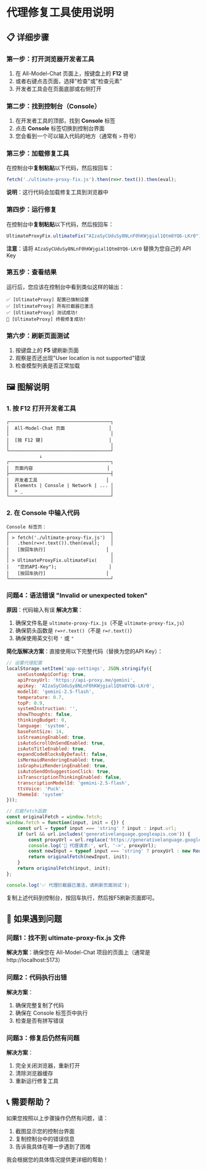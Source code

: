 # 代理修复工具使用说明

## 📋 详细步骤

### 第一步：打开浏览器开发者工具
1. 在 All-Model-Chat 页面上，按键盘上的 **F12** 键
2. 或者右键点击页面，选择"检查"或"检查元素"
3. 开发者工具会在页面底部或右侧打开

### 第二步：找到控制台（Console）
1. 在开发者工具的顶部，找到 **Console** 标签
2. 点击 **Console** 标签切换到控制台界面
3. 您会看到一个可以输入代码的地方（通常有 `>` 符号）

### 第三步：加载修复工具
在控制台中**复制粘贴**以下代码，然后按回车：

```javascript
fetch('./ultimate-proxy-fix.js').then(r=>r.text()).then(eval);
```

**说明**：这行代码会加载修复工具到浏览器中

### 第四步：运行修复
在控制台中**复制粘贴**以下代码，然后按回车：

```javascript
UltimateProxyFix.ultimateFix("AIzaSyCUduSy8NLnF0hKWjgial1Qtm8YQ6-LKr0");
```

**注意**：请将 `AIzaSyCUduSy8NLnF0hKWjgial1Qtm8YQ6-LKr0` 替换为您自己的 API Key

### 第五步：查看结果
运行后，您应该在控制台中看到类似这样的输出：
```
✅ [UltimateProxy] 配置已强制设置
✅ [UltimateProxy] 所有拦截器已激活
✅ [UltimateProxy] 测试成功!
🎉 [UltimateProxy] 终极修复成功!
```

### 第六步：刷新页面测试
1. 按键盘上的 **F5** 键刷新页面
2. 观察是否还出现"User location is not supported"错误
3. 检查模型列表是否正常加载

## 🖼️ 图解说明

### 1. 按 F12 打开开发者工具
```
┌─────────────────────────────────────┐
│  All-Model-Chat 页面                │
│                                     │
│  [按 F12 键]                        │
│                                     │
└─────────────────────────────────────┘
            ↓
┌─────────────────────────────────────┐
│  页面内容                           │
├─────────────────────────────────────┤
│  开发者工具                         │
│  Elements | Console | Network | ... │
│  > _                                │
└─────────────────────────────────────┘
```

### 2. 在 Console 中输入代码
```
Console 标签页：
┌─────────────────────────────────────┐
│ > fetch('./ultimate-proxy-fix.js')  │
│   .then(r=>r.text()).then(eval);    │
│   [按回车执行]                      │
│                                     │
│ > UltimateProxyFix.ultimateFix(     │
│   "您的API-Key");                   │
│   [按回车执行]                      │
└─────────────────────────────────────┘
```

### 问题4：语法错误 "Invalid or unexpected token"
**原因**：代码输入有误
**解决方案**：
1. 确保文件名是 `ultimate-proxy-fix.js`（不是 `ultimate-proxy-fix,js`）
2. 确保箭头函数是 `r=>r.text()`（不是 `r=r.text()`）
3. 确保使用英文引号 `'` 或 `"`

**简化版解决方案**：直接使用以下完整代码（替换为您的API Key）：
```javascript
// 设置代理配置
localStorage.setItem('app-settings', JSON.stringify({
    useCustomApiConfig: true,
    apiProxyUrl: 'https://api-proxy.me/gemini',
    apiKey: 'AIzaSyCUduSy8NLnF0hKWjgial1Qtm8YQ6-LKr0',
    modelId: 'gemini-2.5-flash',
    temperature: 0.7,
    topP: 0.9,
    systemInstruction: '',
    showThoughts: false,
    thinkingBudget: 0,
    language: 'system',
    baseFontSize: 14,
    isStreamingEnabled: true,
    isAutoScrollOnSendEnabled: true,
    isAutoTitleEnabled: true,
    expandCodeBlocksByDefault: false,
    isMermaidRenderingEnabled: true,
    isGraphvizRenderingEnabled: true,
    isAutoSendOnSuggestionClick: true,
    isTranscriptionThinkingEnabled: false,
    transcriptionModelId: 'gemini-2.5-flash',
    ttsVoice: 'Puck',
    themeId: 'system'
}));

// 拦截fetch函数
const originalFetch = window.fetch;
window.fetch = function(input, init = {}) {
    const url = typeof input === 'string' ? input : input.url;
    if (url && url.includes('generativelanguage.googleapis.com')) {
        const proxyUrl = url.replace('https://generativelanguage.googleapis.com/v1beta', 'https://api-proxy.me/gemini/v1beta');
        console.log('🔄 代理请求:', url, '->', proxyUrl);
        const newInput = typeof input === 'string' ? proxyUrl : new Request(proxyUrl, input);
        return originalFetch(newInput, init);
    }
    return originalFetch(input, init);
};

console.log('✅ 代理拦截器已激活，请刷新页面测试');
```

复制上述代码到控制台，按回车执行，然后按F5刷新页面即可。
## 🔧 如果遇到问题

### 问题1：找不到 ultimate-proxy-fix.js 文件
**解决方案**：确保您在 All-Model-Chat 项目的页面上（通常是 http://localhost:5173）

### 问题2：代码执行出错
**解决方案**：
1. 确保完整复制了代码
2. 确保在 Console 标签页中执行
3. 检查是否有拼写错误

### 问题3：修复后仍然有问题
**解决方案**：
1. 完全关闭浏览器，重新打开
2. 清除浏览器缓存
3. 重新运行修复工具

## 📞 需要帮助？

如果您按照以上步骤操作仍然有问题，请：
1. 截图显示您的控制台界面
2. 复制控制台中的错误信息
3. 告诉我具体在哪一步遇到了困难

我会根据您的具体情况提供更详细的帮助！